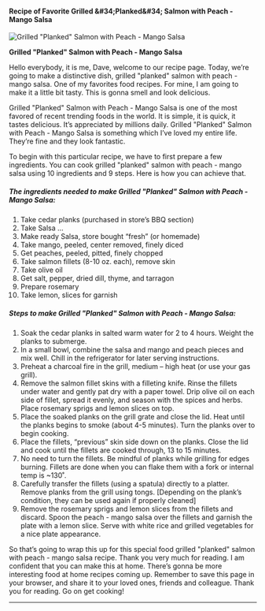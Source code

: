             

#### Recipe of Favorite Grilled &amp;#34;Planked&amp;#34; Salmon with Peach - Mango Salsa

![Grilled &quot;Planked&quot; Salmon with Peach - Mango Salsa](https://img-global.cpcdn.com/recipes/551734e9bc37bdb5/751x532cq70/grilled-planked-salmon-with-peach-mango-salsa-recipe-main-photo.jpg)

**Grilled &quot;Planked&quot; Salmon with Peach - Mango Salsa**

Hello everybody, it is me, Dave, welcome to our recipe page. Today, we’re going to make a distinctive dish, grilled "planked" salmon with peach - mango salsa. One of my favorites food recipes. For mine, I am going to make it a little bit tasty. This is gonna smell and look delicious.

Grilled "Planked" Salmon with Peach - Mango Salsa is one of the most favored of recent trending foods in the world. It is simple, it is quick, it tastes delicious. It’s appreciated by millions daily. Grilled "Planked" Salmon with Peach - Mango Salsa is something which I’ve loved my entire life. They’re fine and they look fantastic.

To begin with this particular recipe, we have to first prepare a few ingredients. You can cook grilled "planked" salmon with peach - mango salsa using 10 ingredients and 9 steps. Here is how you can achieve that.

##### The ingredients needed to make Grilled "Planked" Salmon with Peach - Mango Salsa:

1.  Take cedar planks (purchased in store’s BBQ section)
2.  Take Salsa …
3.  Make ready Salsa, store bought “fresh” (or homemade)
4.  Take mango, peeled, center removed, finely diced
5.  Get peaches, peeled, pitted, finely chopped
6.  Take salmon fillets (8-10 oz. each), remove skin
7.  Take olive oil
8.  Get salt, pepper, dried dill, thyme, and tarragon
9.  Prepare rosemary
10.  Take lemon, slices for garnish

##### Steps to make Grilled "Planked" Salmon with Peach - Mango Salsa:

1.  Soak the cedar planks in salted warm water for 2 to 4 hours. Weight the planks to submerge.
2.  In a small bowl, combine the salsa and mango and peach pieces and mix well. Chill in the refrigerator for later serving instructions.
3.  Preheat a charcoal fire in the grill, medium – high heat (or use your gas grill).
4.  Remove the salmon fillet skins with a filleting knife. Rinse the fillets under water and gently pat dry with a paper towel. Drip olive oil on each side of fillet, spread it evenly, and season with the spices and herbs. Place rosemary sprigs and lemon slices on top.
5.  Place the soaked planks on the grill grate and close the lid. Heat until the planks begins to smoke (about 4-5 minutes). Turn the planks over to begin cooking.
6.  Place the fillets, “previous” skin side down on the planks. Close the lid and cook until the fillets are cooked through, 13 to 15 minutes.
7.  No need to turn the fillets. Be mindful of planks while grilling for edges burning. Fillets are done when you can flake them with a fork or internal temp is ~130˚.
8.  Carefully transfer the fillets (using a spatula) directly to a platter. Remove planks from the grill using tongs. \[Depending on the plank’s condition, they can be used again if properly cleaned\]
9.  Remove the rosemary sprigs and lemon slices from the fillets and discard. Spoon the peach - mango salsa over the fillets and garnish the plate with a lemon slice. Serve with white rice and grilled vegetables for a nice plate appearance.

So that’s going to wrap this up for this special food grilled "planked" salmon with peach - mango salsa recipe. Thank you very much for reading. I am confident that you can make this at home. There’s gonna be more interesting food at home recipes coming up. Remember to save this page in your browser, and share it to your loved ones, friends and colleague. Thank you for reading. Go on get cooking!

* * *